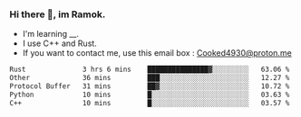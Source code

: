 ### Hi there 👋, im Ramok.

- I'm learning __.
- I use C++ and Rust.
- If you want to contact me, use this email box : Cooked4930@proton.me

<!--START_SECTION:waka-->

```txt
Rust              3 hrs 6 mins    ███████████████▓░░░░░░░░░   63.06 %
Other             36 mins         ███░░░░░░░░░░░░░░░░░░░░░░   12.27 %
Protocol Buffer   31 mins         ██▓░░░░░░░░░░░░░░░░░░░░░░   10.72 %
Python            10 mins         █░░░░░░░░░░░░░░░░░░░░░░░░   03.63 %
C++               10 mins         █░░░░░░░░░░░░░░░░░░░░░░░░   03.57 %
```

<!--END_SECTION:waka-->
